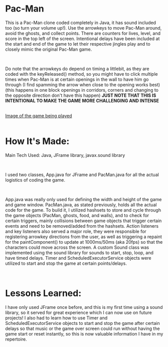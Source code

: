 <h1>Pac-Man</h1>
<p>This is a Pac-Man clone coded completely in Java, it has sound included too (so turn your volume up!). Use the arrowkeys to move Pac-Man around, avoid the ghosts, and collect points. There are counters for lives, level, and score in the top left of the screen. Intentional delays have been included at the start and end of the game to let their respective jingles play and to closely mimic the original Pac-Man game.</p>
<br/>
<p>Do note that the arrowkeys do depend on timing a littlebit, as they are coded with the keyReleased() method, so you might have to click multiple times when Pac-Man is at certain openings in the wall to have him go through (I find spamming the arrow when close to the opening works best) (this happens in one block openings in corridors, corners and changing to the opposite direction don't have this happen) <strong>JUST NOTE THAT THIS IS INTENTIONAL TO MAKE THE GAME MORE CHALLENGING AND INTENSE</strong></p>
<br/>
<a href = "https://imgur.com/a/ezLMNEE">Image of the game being played</a>
<br/>
<br/>
<h1>How It's Made:</h1>
<p>Main Tech Used: Java, JFrame library, javax.sound library</p>
<br/>
<p>I used two classes, App.java for JFrame and PacMan.java for all the actual logistics of coding the game.</p>
<br/>
<p>App.java was really only used for defining the width and height of the game and game window. PacMan.java, as stated previously, holds all the actual code for the game. To build it, I utilized hashsets to store and cycle through the game objects (PacMan, ghosts, food, and walls), and to check for certain triggers, mainly collisions between game objects that trigger certain events and need to be removed/added from the hashsets. Action listeners and key listeners also served a major role, they were responsible for registering arrowkey directions from the user, as well as triggering a repaint for the paintComponent() to update at 1000ms/50ms (aka 20fps) so that the characters could move across the screen. A custom Sound class was implemented using the sound library for sounds to start, stop, loop, and have timed delays. Timer and ScheduledExecutorService objects were utilized to start and stop the game at certain points/delays.</p>
<br/>
<h1>Lessons Learned:</h1>
<p>I have only used JFrame once before, and this is my first time using a sound library, so it served for great experience which I can now use on future projects! I also had to learn how to use Timer and ScheduledExecutorService objects to start and stop the game after certain delays so that music or the game over screen could run without having the game start or reset instantly, so this is now valuable information I have in my repertoire.</p>
